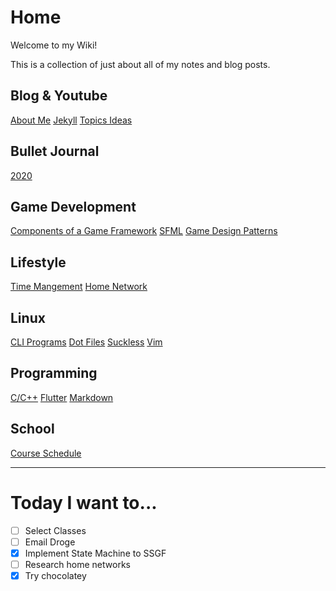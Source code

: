 # Home
Welcome to my Wiki! 

This is a collection of just about all of my notes and blog posts.

## Blog & Youtube
[About Me](aboutme)
[Jekyll](jekyll)
[Topics Ideas](topicideas)

## Bullet Journal
[2020](bulletjournal2020)

## Game Development
[Components of a Game Framework](componentsofgameframework)
[SFML](sfml)
[Game Design Patterns](gamedesignpatterns)

## Lifestyle
[Time Mangement](timemanagement)
[Home Network](homenetworknotes)

## Linux
[CLI Programs](cliprograms)
[Dot Files](dotfiles)
[Suckless](suckless)
[Vim](vim)

## Programming
[C/C++](c++)
[Flutter](flutter)
[Markdown](markdown)

## School
[Course Schedule](courseSchedule)

---

# Today I want to...
- [ ] Select Classes
- [ ] Email Droge
- [X] Implement State Machine to SSGF
- [ ] Research home networks
- [X] Try chocolatey
